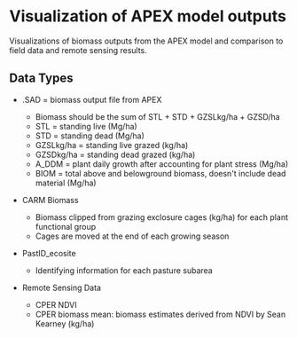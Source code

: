# Visualization of APEX model outputs
Visualizations of biomass outputs from the APEX model and comparison to field data and remote sensing results.

## Data Types
* .SAD = biomass output file from APEX
  * Biomass should be the sum of STL + STD + GZSLkg/ha + GZSD/ha
  * STL = standing live (Mg/ha)
  * STD = standing dead (Mg/ha)
  * GZSLkg/ha = standing live grazed (kg/ha)
  * GZSDkg/ha = standing dead grazed (kg/ha)
  * A_DDM = plant daily growth after accounting for plant stress (Mg/ha)
  * BIOM = total above and belowground biomass, doesn't include dead material (Mg/ha)

* CARM Biomass
  * Biomass clipped from grazing exclosure cages (kg/ha) for each plant functional group
  * Cages are moved at the end of each growing season
  
* PastID_ecosite
  * Identifying information for each pasture subarea
  
 * Remote Sensing Data
   * CPER NDVI
   * CPER biomass mean: biomass estimates derived from NDVI by Sean Kearney (kg/ha)
  
